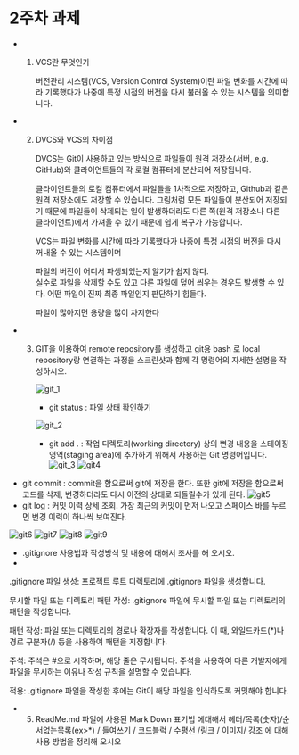 # 2주차 과제
* 1. VCS란 무엇인가

     버전관리 시스템(VCS, Version Control System)이란 파일 변화를 시간에 따라 기록했다가 나중에 특정 시점의 버전을 다시 불러올 수 있는 시스템을 의미합니다.

* 2. DVCS와 VCS의 차이점

     DVCS는 Git이 사용하고 있는 방식으로 파일들이 원격 저장소(서버, e.g. GitHub)와 클라이언트들의 각 로컬 컴퓨터에 분산되어 저장됩니다.

     클라이언트들의 로컬 컴퓨터에서 파일들을 1차적으로 저장하고, Github과 같은 원격 저장소에도 저장할 수 있습니다. 그림처럼 모든 파일들이 분산되어 저장되기 때문에 파일들이 삭제되는 일이 발생하더라도 다른 쪽(원격 저장소나 다른 클라이언트)에서 가져올 수 있기 때문에 쉽게 복구가 가능합니다.


     VCS는 파일 변화를 시간에 따라 기록했다가 나중에 특정 시점의 버전을 다시 꺼내올 수 있는 시스템이며
 
     파일의 버전이 어디서 파생되었는지 알기가 쉽지 않다.     
     실수로 파일을 삭제할 수도 있고 다른 파일에 덮어 씌우는 경우도 발생할 수 있다.
     어떤 파일이 진짜 최종 파일인지 판단하기 힘들다.

     파일이 많아지면 용량을 많이 차지한다

* 3. GIT을 이용하여 remote repository를 생성하고 git용 bash 로 local repository랑 연결하는 과정을 스크린샷과 함께 각 명령어의 자세한 설명을 작성하시오.
     
     ![git_1](https://github.com/yuh2327015/programig-patern/assets/127164406/6383bc3d-f310-453b-9a72-58158319a85d)
     - git status  :  파일 상태 확인하기

     ![git_2](https://github.com/yuh2327015/programig-patern/assets/127164406/8acdf52a-d3a4-4c79-849d-d0ce766929b2)
     - git add .  :   작업 디렉토리(working directory) 상의 변경 내용을 스테이징 영역(staging area)에 추가하기 위해서 사용하는 Git 명령어입니다.
![git_3](https://github.com/yuh2327015/programig-patern/assets/127164406/1b0e0b21-6b56-4f4f-b170-74f278bb05ad)
![git4](https://github.com/yuh2327015/programig-patern/assets/127164406/01778c75-92bd-4eca-b612-9ba63099a388)
- git commit : commit을 함으로써 git에 저장을 한다. 또한 git에 저장을 함으로써 코드를 삭제, 변경하더라도 다시 이전의 상태로 되돌릴수가 있게 된다. 
![git5](https://github.com/yuh2327015/programig-patern/assets/127164406/bf4e2d16-1089-4d18-843c-6e2b3e7e76a2)
- git log  :  커밋 이력 상세 조회. 가장 최근의 커밋이 먼저 나오고 스페이스 바를 누르면 변경 이력이 하나씩 보여진다.

![git6](https://github.com/yuh2327015/programig-patern/assets/127164406/8d2df2d0-8811-4984-9402-862ae6d3392d)
![git7](https://github.com/yuh2327015/programig-patern/assets/127164406/2c777a63-6b5e-407f-8ab2-1d004e0ec79e)
![git8](https://github.com/yuh2327015/programig-patern/assets/127164406/d2d49e4c-5aca-4d96-88a4-950223640a7d)
![git9](https://github.com/yuh2327015/programig-patern/assets/127164406/e6c0b64b-f5aa-4194-bea2-003242ed0363)

     
* .gitignore 사용법과 작성방식 및 내용에 대해서 조사를 해 오시오.
* 

  .gitignore 파일 생성: 프로젝트 루트 디렉토리에 .gitignore 파일을 생성합니다.

무시할 파일 또는 디렉토리 패턴 작성: .gitignore 파일에 무시할 파일 또는 디렉토리의 패턴을 작성합니다.

패턴 작성: 파일 또는 디렉토리의 경로나 확장자를 작성합니다. 이 때, 와일드카드(*)나 경로 구분자(/) 등을 사용하여 패턴을 지정합니다.

주석: 주석은 #으로 시작하며, 해당 줄은 무시됩니다. 주석을 사용하여 다른 개발자에게 파일을 무시하는 이유나 작성 규칙을 설명할 수 있습니다.

적용: .gitignore 파일을 작성한 후에는 Git이 해당 파일을 인식하도록 커밋해야 합니다.

* 5. ReadMe.md 파일에 사용된 Mark Down 표기법 에대해서 헤더/목록(숫자)/순서없는목록(ex>*) / 들여쓰기 / 코드블럭 / 수평선 /링크 / 이미지/ 강조 
에 대해 사용 방법을 정리해 오시오


